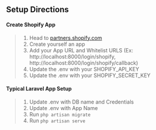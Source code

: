 ## Setup Directions

#### Create Shopify App
> 1. Head to [partners.shopify.com](http://partners.shopify.com)
> 2. Create yourself an app
> 3. Add your App URL and Whitelist URLS (Ex: http://localhost:8000/login/shopify, http://localhost:8000/login/shopify/callback)
> 4. Update the .env with your SHOPIFY_API_KEY
> 5. Update the .env with your SHOPIFY_SECRET_KEY

#### Typical Laravel App Setup
> 1. Update .env with DB name and Credentials
> 2. Update .env with App Name
> 3. Run `php artisan migrate`
> 4. Run `php artisan serve`

